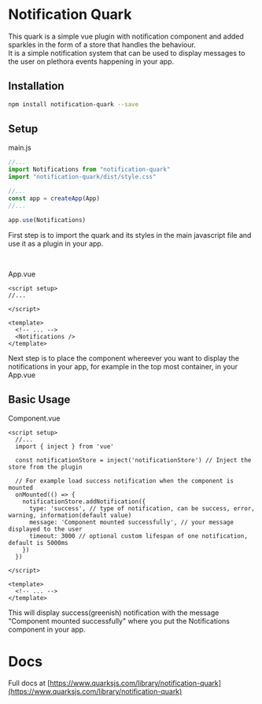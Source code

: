 # Notification Quark

This quark is a simple vue plugin with notification component and added sparkles in the form of a store 
that handles the behaviour. <br/> It is a simple notification system that can be used
to display messages to the user on plethora events happening in your app.

## Installation

```sh
npm install notification-quark --save
```

## Setup
main.js
```js
//...
import Notifications from "notification-quark"
import "notification-quark/dist/style.css"

//...
const app = createApp(App)
//...

app.use(Notifications)
```
First step is to import the quark and its styles in the main javascript file
and use it as a plugin in your app.

<br/>


App.vue
```vue
<script setup>
//...

</script>

<template>
  <!-- ... -->
  <Notifications />
</template>
```
Next step is to place the component whereever you want to display the
notifications in your app, for example in the top most container, in your App.vue

## Basic Usage

Component.vue
```vue
<script setup>
  //...
  import { inject } from 'vue'
  
  const notificationStore = inject('notificationStore') // Inject the store from the plugin

  // For example load success notification when the component is mounted
  onMounted(() => {
    notificationStore.addNotification({
      type: 'success', // type of notification, can be success, error, warning, information(default value)
      message: 'Component mounted successfully', // your message displayed to the user
      timeout: 3000 // optional custom lifespan of one notification, default is 5000ms
    })
  })
  
</script>

<template>
  <!-- ... -->
</template>
```
This will display success(greenish) notification with the message "Component mounted successfully" 
where you put the Notifications component in your app.

# Docs
Full docs at [https://www.quarksjs.com/library/notification-quark](https://www.quarksjs.com/library/notification-quark)

## 



